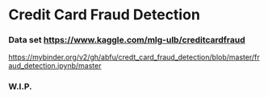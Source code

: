 # Credit Card Fraud Detection
### Data set https://www.kaggle.com/mlg-ulb/creditcardfraud

https://mybinder.org/v2/gh/abfu/credt_card_fraud_detection/blob/master/fraud_detection.ipynb/master
### W.I.P.
